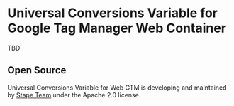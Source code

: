 # Universal Conversions Variable for Google Tag Manager Web Container

TBD

## Open Source

Universal Conversions Variable for Web GTM is developing and maintained by [Stape Team](https://stape.io/) under the Apache 2.0 license.
